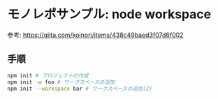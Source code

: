 # モノレポサンプル: node workspace

参考: https://qiita.com/koinori/items/438c49baed3f07d6f002

## 手順

```bash
npm init # プロジェクトの作成
npm init -w foo # ワークスペースの追加
npm init --workspace bar # ワークスペースの追加(2)
```